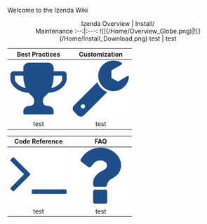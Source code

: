 Welcome to the Izenda Wiki

<div style="text-align:center">
Izenda Overview | Install/<br>Maintenance
:--:|:---:
![](/Home/Overview_Globe.png)|![](/Home/Install_Download.png)
test | test

Best Practices | Customization
:--:|:---:
![](/Home/BestPractices_Trophy.png)|![](/Home/Customization_Wrench.png)
test | test

Code Reference | FAQ
:--:|:---:
![](/Home/CodeRef_Terminal.png)|![](/Home/FAQ_QuestionMark.png)
test | test
</div>
